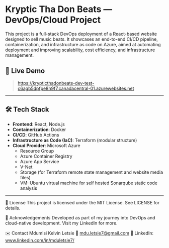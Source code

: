 # Kryptic Tha Don Beats — DevOps/Cloud Project

This project is a full-stack DevOps deployment of a React-based website designed to sell music beats. It showcases an end-to-end CI/CD pipeline, containerization, and infrastructure as code on Azure, aimed at automating deployment and improving scalability, cost efficiency, and infrastructure management.

## 🚀 Live Demo
> https://krypticthadonbeats-dev-test-c6agb5dpfpe8h9f7.canadacentral-01.azurewebsites.net

---

## 🛠️ Tech Stack

- **Frontend**: React, Node.js
- **Containerization**: Docker
- **CI/CD**: GitHub Actions
- **Infrastructure as Code (IaC)**: Terraform (modular structure)
- **Cloud Provider**: Microsoft Azure
  - Resource Group
  - Azure Container Registry
  - Azure App Service 
  - V-Net
  - Storage (for Terraform remote state management and website media files)
  - VM: Ubuntu virtual machine for self hosted Sonarqube static code analysis

---

📄 License
This project is licensed under the MIT License. See LICENSE for details.

🙌 Acknowledgements
Developed as part of my journey into DevOps and cloud-native development. Visit my LinkedIn for more.

✉️ Contact
Mdumisi Kelvin Letsie
📧 mdu.letsie7@gmail.com
🔗 LinkedIn: www.linkedin.com/in/mduletsie7/

